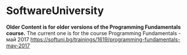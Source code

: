 # SoftwareUniversity
<strong>Older Content is for older versions of the Programming Fundamentals course.</strong>
The current one is for the course Programming Fundamentals - май 2017
https://softuni.bg/trainings/1619/programming-fundamentals-may-2017
